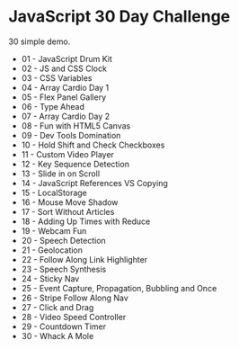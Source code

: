 # JavaScript 30 Day Challenge
30 simple demo.

  - 01 - JavaScript Drum Kit
  - 02 - JS and CSS Clock
  - 03 - CSS Variables
  - 04 - Array Cardio Day 1
  - 05 - Flex Panel Gallery
  - 06 - Type Ahead
  - 07 - Array Cardio Day 2
  - 08 - Fun with HTML5 Canvas
  - 09 - Dev Tools Domination
  - 10 - Hold Shift and Check Checkboxes
  - 11 - Custom Video Player
  - 12 - Key Sequence Detection
  - 13 - Slide in on Scroll
  - 14 - JavaScript References VS Copying	
  - 15 - LocalStorage
  - 16 - Mouse Move Shadow
  - 17 - Sort Without Articles	
  - 18 - Adding Up Times with Reduce
  - 19 - Webcam Fun
  - 20 - Speech Detection
  - 21 - Geolocation
  - 22 - Follow Along Link Highlighter
  - 23 - Speech Synthesis	
  - 24 - Sticky Nav	
  - 25 - Event Capture, Propagation, Bubbling and Once	
  - 26 - Stripe Follow Along Nav
  - 27 - Click and Drag	
  - 28 - Video Speed Controller	
  - 29 - Countdown Timer
  - 30 - Whack A Mole
